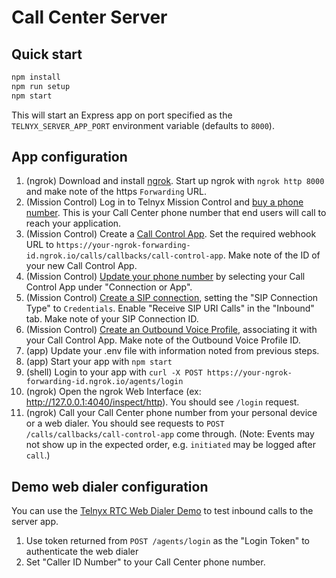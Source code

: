 # Call Center Server

## Quick start

```sh
npm install
npm run setup
npm start
```

This will start an Express app on port specified as the `TELNYX_SERVER_APP_PORT` environment variable (defaults to `8000`).

## App configuration

1. (ngrok) Download and install [ngrok](https://ngrok.com/). Start up ngrok with `ngrok http 8000` and make note of the https `Forwarding` URL.
1. (Mission Control) Log in to Telnyx Mission Control and [buy a phone number](https://portal.telnyx.com/#/app/numbers/search-numbers). This is your Call Center phone number that end users will call to reach your application.
1. (Mission Control) Create a [Call Control App](https://portal.telnyx.com/#/app/call-control/applications/new). Set the required webhook URL to `https://your-ngrok-forwarding-id.ngrok.io/calls/callbacks/call-control-app`. Make note of the ID of your new Call Control App.
1. (Mission Control) [Update your phone number](https://portal.telnyx.com/#/app/numbers/my-numbers) by selecting your Call Control App under "Connection or App".
1. (Mission Control) [Create a SIP connection](https://portal.telnyx.com/#/app/connections), setting the "SIP Connection Type" to `Credentials`. Enable "Receive SIP URI Calls" in the "Inbound" tab. Make note of your SIP Connection ID.
1. (Mission Control) [Create an Outbound Voice Profile](https://portal.telnyx.com/#/app/outbound-profiles/new), associating it with your Call Control App. Make note of the Outbound Voice Profile ID.
1. (app) Update your .env file with information noted from previous steps.
1. (app) Start your app with `npm start`
1. (shell) Login to your app with `curl -X POST https://your-ngrok-forwarding-id.ngrok.io/agents/login`
1. (ngrok) Open the ngrok Web Interface (ex: <http://127.0.0.1:4040/inspect/http>). You should see `/login` request.
1. (ngrok) Call your Call Center phone number from your personal device or a web dialer. You should see requests to `POST /calls/callbacks/call-control-app` come through. (Note: Events may not show up in the expected order, e.g. `initiated` may be logged after `call`.)

## Demo web dialer configuration

You can use the [Telnyx RTC Web Dialer Demo](https://webrtc.telnyx.com/rtc/index.html) to test inbound calls to the server app.

1. Use token returned from `POST /agents/login` as the "Login Token" to authenticate the web dialer
1. Set "Caller ID Number" to your Call Center phone number.
